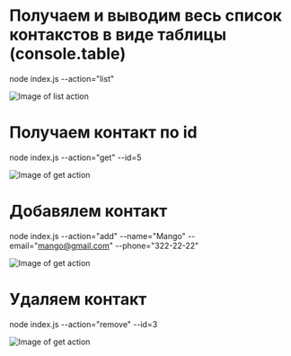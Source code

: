 # Получаем и выводим весь список контакстов в виде таблицы (console.table)
node index.js --action="list"

![Image of list action](https://ibb.co/mB26vWX)

# Получаем контакт по id
node index.js --action="get" --id=5

![Image of get action](https://ibb.co/FBLjPSW)

# Добавялем контакт
node index.js --action="add" --name="Mango" --email="mango@gmail.com" --phone="322-22-22"

![Image of get action](https://ibb.co/yYcM4WM)

# Удаляем контакт
node index.js --action="remove" --id=3

![Image of get action](https://ibb.co/Qcpg7x2)
